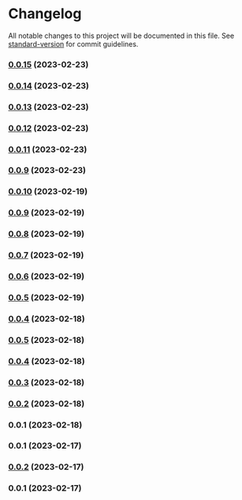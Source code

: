 # Changelog

All notable changes to this project will be documented in this file. See [standard-version](https://github.com/conventional-changelog/standard-version) for commit guidelines.

### [0.0.15](https://github.com/tristanjohnson849/react-controlled-animations/compare/v0.0.14...v0.0.15) (2023-02-23)

### [0.0.14](https://github.com/tristanjohnson849/react-controlled-animations/compare/v0.0.13...v0.0.14) (2023-02-23)

### [0.0.13](https://github.com/tristanjohnson849/react-controlled-animations/compare/v0.0.12...v0.0.13) (2023-02-23)

### [0.0.12](https://github.com/tristanjohnson849/react-controlled-animations/compare/v0.0.11...v0.0.12) (2023-02-23)

### [0.0.11](https://github.com/tristanjohnson849/react-controlled-animations/compare/v0.0.10...v0.0.11) (2023-02-23)

### [0.0.9](https://github.com/tristanjohnson849/react-controlled-animations/compare/v0.0.10...v0.0.9) (2023-02-23)

### [0.0.10](https://github.com/tristanjohnson849/react-controlled-animations/compare/v0.0.9...v0.0.10) (2023-02-19)

### [0.0.9](https://github.com/tristanjohnson849/react-controlled-animations/compare/v0.0.8...v0.0.9) (2023-02-19)

### [0.0.8](https://github.com/tristanjohnson849/react-controlled-animations/compare/v0.0.6...v0.0.8) (2023-02-19)

### [0.0.7](https://github.com/tristanjohnson849/react-controlled-animations/compare/v0.0.6...v0.0.7) (2023-02-19)

### [0.0.6](https://github.com/tristanjohnson849/react-controlled-animations/compare/v0.0.4...v0.0.6) (2023-02-19)

### [0.0.5](https://github.com/tristanjohnson849/react-controlled-animations/compare/v0.0.4...v0.0.5) (2023-02-19)

### [0.0.4](https://github.com/tristanjohnson849/react-controlled-animations/compare/v0.0.3...v0.0.4) (2023-02-18)

### [0.0.5](https://github.com/tristanjohnson849/react-controlled-animations/compare/v0.0.3...v0.0.5) (2023-02-18)

### [0.0.4](https://github.com/tristanjohnson849/react-controlled-animations/compare/v0.0.3...v0.0.4) (2023-02-18)

### [0.0.3](https://github.com/tristanjohnson849/react-controlled-animations/compare/v0.0.2...v0.0.3) (2023-02-18)

### [0.0.2](https://github.com/tristanjohnson849/react-controlled-animations/compare/v0.0.1...v0.0.2) (2023-02-18)

### 0.0.1 (2023-02-18)

### 0.0.1 (2023-02-17)

### [0.0.2](https://github.com/tristanjohnson849/react-controlled-animations/compare/v0.0.1...v0.0.2) (2023-02-17)

### 0.0.1 (2023-02-17)

